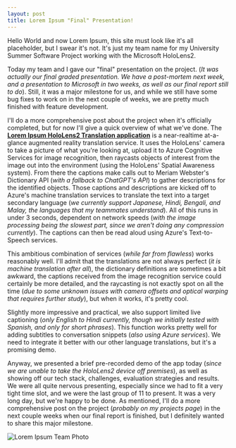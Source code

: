 ```yaml
---
layout: post
title: Lorem Ipsum "Final" Presentation!
---
```


Hello World and now Lorem Ipsum, this site must look like it's all placeholder, but I swear it's not. It's just my team name for my University Summer Software Project working with the Microsoft HoloLens2.

Today my team and I gave our "final" presentation on the project. (*It was actually our final graded presentation. We have a post-mortem next week, and a presentation to Microsoft in two weeks, as well as our final report still to do*). Still, it was a major milestone for us, and while we still have some bug fixes to work on in the next couple of weeks, we are pretty much finished with feature development.

I'll do a more comprehensive post about the project when it's officially completed, but for now I'll give a quick overview of what we've done. The [**Lorem Ipsum HoloLens2 Translation application**](https://github.com/LoremIpsumUCD23/HoloLens-Translator) is a near-realtime at-a-glance augmented reality translation service. It uses the HoloLens' camera to take a picture of what you're looking at, upload it to Azure Cognitive Services for image recognition, then raycasts objects of interest from the image out into the environment (using the HoloLens' Spatial Awareness system). From there the captions make calls out to Meriam Webster's Dictionary API (*with a fallback to ChatGPT's API*) to gather descriptions for the identified objects. Those captions and descriptions are kicked off to Azure's machine translation services to translate the text into a target secondary language (*we currently support Japanese, Hindi, Bengali, and Malay, the languages that my teammates understand*). All of this runs in under 3 seconds, dependent on network speeds (*with the image processing being the slowest part, since we aren't doing any compression currently*). The captions can then be read aloud using Azure's Text-to-Speech services.

This ambitious combination of services (*while far from flawless*) works reasonably well. I'll admit that the translations are not always perfect (*it is machine translation after all*), the dictionary definitions are sometimes a bit awkward, the captions received from the image recognition service could certainly be more detailed, and the raycasting is not exactly spot on all the time (*due to some unknown issues with camera offsets and optical warping that requires further study*), but when it works, it's pretty cool.

Slightly more impressive and practical, we also support limited live captioning (*only English to Hindi currently, though we initially tested with Spanish, and only for short phrases*). This function works pretty well for adding subtitles to conversation snippets (*also using Azure services*). We need to integrate it better with our other language translations, but it's a promising demo.

Anyway, we presented a brief pre-recorded demo of the app today (*since we are unable to take the HoloLens2 device off premises*), as well as showing off our tech stack, challenges, evaluation strategies and results. We were all quite nervous presenting, especially since we had to fit a very tight time slot, and we were the last group of 11 to present. It was a very long day, but we're happy to be done. As mentioned, I'll do a more comprehensive post on the project (*probably on my projects page*) in the next couple weeks when our final report is finished, but I definitely wanted to share this major milestone.

![Lorem Ipsum Team Photo](https://photos.app.goo.gl/bqjSHrB9kANuHxYB6)